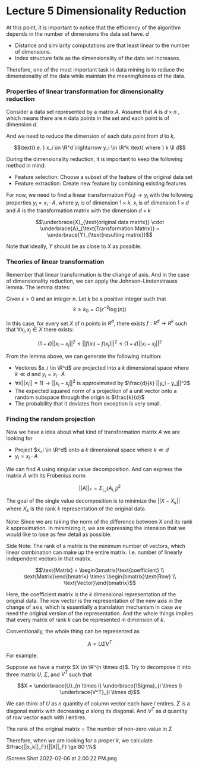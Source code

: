 # Lecture 5 Dimensionality Reduction

At this point, it is important to notice that the efficiency of the algorithm depends in the number of dimensions the data set have. $d$

* Distance and similarity computations are that least linear to the number of dimensions.
* Index structure fails as the dimensionality of the data set increases.

Therefore, one of the most important task in data mining is to reduce the dimensionality of the data while maintain the meaningfulness of the data.

### Properties of linear transformation for dimensionality reduction

Consider a data set represented by a matrix $A$. Assume that $A$ is $d \times n$ , which means there are $n$ data points in the set and each point is of dimension $d$. 

And we need to reduce the dimension of each data point from $d$ to $k$, 

$$\text{I.e. } x_i \in \R^d \rightarrow y_i \in \R^k \text{ where } k \ll d$$

During the dimensionality reduction, it is important to keep the following method in mind:

* Feature selection: Choose a subset of the feature of the  original data set
* Feature extraction: Create new feature by combining existing features

For now, we need to find a linear transformation $F(x_i) \rightarrow y_i$ with the following properties $y_i = x_i \cdot A$, where $y_i$ is of dimension $1 \times k$, $x_i$ is of dimension $1 \times d$ and $A$ is the transformation matrix with the dimension $d \times k$

$$\underbrace{X}_{\text{original data matrix}} \cdot \underbrace{A}_{\text{Transformation Matrix}} = \underbrace{Y}_{\text{resulting matrix}}$$

Note that ideally, $Y$ should be as close to $X$ as possible.

### Theories of linear transformation

Remember that linear transformation is the change of axis. And in the case of dimensionality reduction, we can apply the Johnson–Lindenstrauss lemma. The lemma states:

Given $\epsilon > 0$ and an integer $n$. Let $k$ be a positive integer such that 
$$k \ge k_0 = O(\epsilon^{-2} \log(n))$$ 

In this case, for every set $X$ of $n$ points in $R^d$, there exists $f: R^d \rightarrow R^k$ such that $\forall x_i, x_j \in X$ there exists:

$$(1 - \epsilon) || x_i - x_j ||^2 \le ||f(x_i) - f(x_j) ||^2 \le (1 + \epsilon) || x_i - x_j ||^2$$

From the lemma above, we can generate the following intuition:

* Vectores $x_i \in \R^d$ are projected into a $k$ dimensional space where $k \ll d$ and $y_i = x_i \cdot A$
* $\forall i (||x_i|| = 1) \rightarrow ||x_i - x_j||^2$ is approximated by $\frac{d}{k} ||y_i - y_j||^2$
* The expected squared norm of a projection of a unit vector onto a random subspace through the origin is $\frac{k}{d}$
* The probability that it deviates from exception is very small.

### Finding the random projection

Now we have a idea about what kind of transformation matrix $A$ we are looking for

* Project $x_i \in \R^d$ onto a $k$ dimensional space where $k \ll d$
* $y_i = x_i \cdot A$

We can find $A$ using singular value decomposition. And can express the matrix $A$ with its Frobenius norm

$$||A||_F = \Sigma_{i, j}(A_{i, j})^2$$

The goal of the single value decomposition is to minimize the $||X - X_k||$ where $X_k$ is the rank $k$ representation of the original data.

Note: Since we are taking the norm of the difference between $X$ and its rank $k$ approximation. In minimizing it, we are expressing the intension that we would like to lose as few detail as possible.

Side Note: The rank of a matrix is the minimum number of vectors, which linear combination can make up the entire matrix. I.e. number of linearly independent vectors in that matrix.

$$\text{Matrix} = \begin{bmatrix}\text{coefficient} \\ \text{Matrix}\end{bmatrix} \times \begin{bmatrix}\text{Row} \\ \text{Vector}\end{bmatrix}$$

Here, the coefficient matrix is the $k$ dimensional representation of the original data. The row vector is the representation of the new axis in the change of axis, which is essentially a translation mechanism in case we need the original version of the representation. And the whole things implies that every matrix of rank $k$ can be represented in dimension of $k$.

Conventionally, the whole thing can be represented as 

$$A = U \Sigma V^T$$

For example:

Suppose we have a matrix $X \in \R^{n \times d}$. Try to decompose it into three matrix $U$, $\Sigma$, and $V^T$ such that

$$X = \underbrace{U}_{n \times l} \underbrace{\Sigma}_{l \times l} \underbrace{V^T}_{l \times d}$$

We can think of $U$ as $n$ quantity of column vector each have $l$ entires. $\Sigma$ is a diagonal matrix with decreasing $\sigma$ along its diagonal. And $V^T$ as $d$ quantity of row vector each with $l$ entires.

The rank of the original matrix = The number of non-zero value in $\Sigma$

Therefore, when we are looking for a proper $k$, we calculate $\frac{||x_k||_F}{||X||_F} \ge 80 \%$

/Screen Shot 2022-02-06 at 2.00.22 PM.png